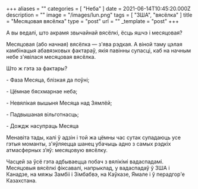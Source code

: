 +++
aliases = ""
categories = [ "Неба" ]
date = 2021-06-14T10:45:20.000Z
description = ""
image = "/images/lun.png"
tags = [ "ЗША", "вясёлка" ]
title = "Месяцовая вясёлка"
type = "post"
url = ""
_template = "post"
+++

А вы ведалі, што акрамя звычайнай вясёлкі, ёсць яшчэ і месяцовая?

Месяцовая (або начная) вясёлка — з'ява рэдкая. А віной таму цэлая камбінацыя абавязковых фактараў, якія павінны супасці, каб на начным небе з'явілася месяцовая вясёлка.

Што ж гэта за фактары?

\- Фаза Месяца, блізкая да поўні;

\- Цёмнае бясхмарнае неба;

\- Невялікая вышыня Месяца над Зямлёй;

\- Падвышаная вільготнасць;

\- Дождж насупраць Месяца

Менавіта тады, калі ў адзін і той жа цёмны час сутак супадаюць усе гэтыя моманты, з'яўляецца шанец убачыць адно з самых рэдкіх атмасферных з’яў: месяцовую вясёлку.

Часцей за ўсё гэта адбываецца побач з вялікімі вадаспадамі. Месяцовыя вясёлкі фіксавалі, напрыклад, у вадаспадаў ў ЗША і Канадзе, на мяжы Замбіі і Зімбабвэ, на Каўказе, Ямале і ў перадгор'е Казахстана.
